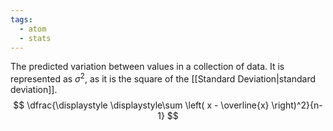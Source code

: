 ```yaml
---
tags:
  - atom
  - stats
---
```

The predicted variation between values in a collection of data. It is represented as $\sigma^2$, as it is the square of the [[Standard Deviation|standard deviation]].
$$ \dfrac{\displaystyle \displaystyle\sum \left( x - \overline{x} \right)^2}{n-1} $$